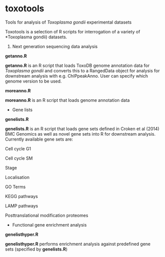 # toxotools
Tools for analysis of *Toxoplasma gondii* experimental datasets

Toxotools is a selection of R scripts for interrogation of a variety of *Toxoplasma gondii) datasets. 

1. Next generation sequencing data analysis

**getanno.R**

**getanno.R** is an R script that loads ToxoDB genome annotation data for *Toxoplasma gondii* and converts this to a RangedData object for analysis for downstream analysis with e.g. ChIPpeakAnno. User can specify which genome version to be used.

**moreanno.R**

**moreanno.R** is an R script that loads genome annotation data 


- Gene lists

 **genelists.R**

**genelists.R** is an R script that loads gene sets defined in Croken et al (2014) BMC Genomics as well as novel gene sets into R for downstream analysis. Currently available gene sets are:

Cell cycle G1 

Cell cycle SM

Stage

Localisation

GO Terms

KEGG pathways

LAMP pathways

Posttranslational modification proteomes

- Functional gene enrichment analysis

**genelisthyper.R** 

**genelisthyper.R** performs enrichment analysis against predefined gene sets (specified by **genelists.R**)
